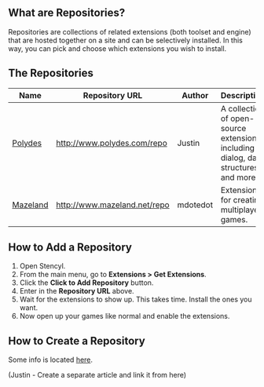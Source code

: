 ## What are Repositories?

Repositories are collections of related extensions (both toolset and engine) that are hosted together on a site and can be selectively installed. In this way, you can pick and choose which extensions you wish to install.


## The Repositories

Name | Repository URL | Author | Description
--- | --- | --- | ---
[Polydes](http://community.stencyl.com/index.php/board,144.0.html) | http://www.polydes.com/repo | Justin | A collection of open-source extensions including dialog, data structures and more.
[Mazeland](http://www.mazeland.net/repo/) | http://www.mazeland.net/repo | mdotedot | Extensions for creating multiplayer games.


## How to Add a Repository

1. Open Stencyl.
2. From the main menu, go to **Extensions > Get Extensions**.
3. Click the **Click to Add Repository** button.
4. Enter in the **Repository URL** above.
5. Wait for the extensions to show up. This takes time. Install the ones you want.
6. Now open up your games like normal and enable the extensions.


## How to Create a Repository

Some info is located [here](http://www.mazeland.net/repo/).

(Justin - Create a separate article and link it from here)

